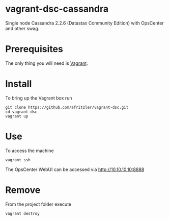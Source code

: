 # vagrant-dsc-cassandra

Single node Cassandra 2.2.6 (Datastax Community Edition) with OpsCenter and other swag.

# Prerequisites

The only thing you will need is [Vagrant](https://www.vagrantup.com).

# Install

To bring up the Vagrant box run

```
git clone https://github.com/afritzler/vagrant-dsc.git
cd vagrant-dsc
vagrant up
```

# Use

To access the machine

```
vagrant ssh
```

The OpsCenter WebUI can be accessed via http://10.10.10.10:8888

# Remove

From the project folder execute

```
vagrant destroy
```
